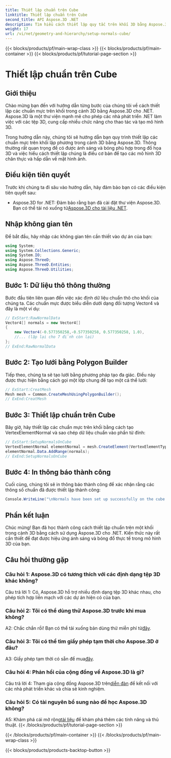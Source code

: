 ```yaml
---
title: Thiết lập chuẩn trên Cube
linktitle: Thiết lập chuẩn trên Cube
second_title: API Aspose.3D .NET
description: Tìm hiểu cách thiết lập quy tắc trên khối 3D bằng Aspose.3D cho .NET. Nâng cao kỹ năng lập mô hình 3D của bạn với hướng dẫn từng bước này.
weight: 17
url: /vi/net/geometry-and-hierarchy/setup-normals-cube/
---
```


{{< blocks/products/pf/main-wrap-class >}}
{{< blocks/products/pf/main-container >}}
{{< blocks/products/pf/tutorial-page-section >}}

# Thiết lập chuẩn trên Cube

## Giới thiệu

Chào mừng bạn đến với hướng dẫn từng bước của chúng tôi về cách thiết lập các chuẩn mực trên khối trong cảnh 3D bằng Aspose.3D cho .NET. Aspose.3D là một thư viện mạnh mẽ cho phép các nhà phát triển .NET làm việc với các tệp 3D, cung cấp nhiều chức năng cho thao tác và tạo mô hình 3D.

Trong hướng dẫn này, chúng tôi sẽ hướng dẫn bạn quy trình thiết lập các chuẩn mực trên khối lập phương trong cảnh 3D bằng Aspose.3D. Thông thường rất quan trọng để có được ánh sáng và bóng phù hợp trong đồ họa 3D và việc hiểu cách thiết lập chúng là điều cơ bản để tạo các mô hình 3D chân thực và hấp dẫn về mặt hình ảnh.

## Điều kiện tiên quyết

Trước khi chúng ta đi sâu vào hướng dẫn, hãy đảm bảo bạn có các điều kiện tiên quyết sau:

-  Aspose.3D for .NET: Đảm bảo rằng bạn đã cài đặt thư viện Aspose.3D. Bạn có thể tải nó xuống từ[Aspose.3D cho tài liệu .NET](https://reference.aspose.com/3d/net/).

## Nhập không gian tên

Để bắt đầu, hãy nhập các không gian tên cần thiết vào dự án của bạn:

```csharp
using System;
using System.Collections.Generic;
using System.IO;
using Aspose.ThreeD;
using Aspose.ThreeD.Entities;
using Aspose.ThreeD.Utilities;
```

## Bước 1: Dữ liệu thô thông thường

Bước đầu tiên liên quan đến việc xác định dữ liệu chuẩn thô cho khối của chúng ta. Các chuẩn mực được biểu diễn dưới dạng đối tượng Vector4 và đây là một ví dụ:

```csharp
// ExStart:RawNormalData
Vector4[] normals = new Vector4[]
{
    new Vector4(-0.577350258,-0.577350258, 0.577350258, 1.0),
    //... (lặp lại cho 7 đỉnh còn lại)
};
// ExEnd:RawNormalData
```

## Bước 2: Tạo lưới bằng Polygon Builder

Tiếp theo, chúng ta sẽ tạo lưới bằng phương pháp tạo đa giác. Điều này được thực hiện bằng cách gọi một lớp chung để tạo một cá thể lưới:

```csharp
// ExStart:CreatMesh
Mesh mesh = Common.CreateMeshUsingPolygonBuilder();
// ExEnd:CreatMesh
```

## Bước 3: Thiết lập chuẩn trên Cube

Bây giờ, hãy thiết lập các chuẩn mực trên khối bằng cách tạo VertexElementNormal và sao chép dữ liệu chuẩn vào phần tử đỉnh:

```csharp
// ExStart:SetupNormalsOnCube
VertexElementNormal elementNormal = mesh.CreateElement(VertexElementType.Normal, MappingMode.ControlPoint, ReferenceMode.Direct) as VertexElementNormal;
elementNormal.Data.AddRange(normals);
// ExEnd:SetupNormalsOnCube
```

## Bước 4: In thông báo thành công

Cuối cùng, chúng tôi sẽ in thông báo thành công để xác nhận rằng các thông số chuẩn đã được thiết lập thành công:

```csharp
Console.WriteLine("\nNormals have been set up successfully on the cube.");
```

## Phần kết luận

Chúc mừng! Bạn đã học thành công cách thiết lập chuẩn trên một khối trong cảnh 3D bằng cách sử dụng Aspose.3D cho .NET. Kiến thức này rất cần thiết để đạt được hiệu ứng ánh sáng và bóng đổ thực tế trong mô hình 3D của bạn.

## Câu hỏi thường gặp

### Câu hỏi 1: Aspose.3D có tương thích với các định dạng tệp 3D khác không?

Câu trả lời 1: Có, Aspose.3D hỗ trợ nhiều định dạng tệp 3D khác nhau, cho phép tích hợp liền mạch với các dự án hiện có của bạn.

### Câu hỏi 2: Tôi có thể dùng thử Aspose.3D trước khi mua không?

A2: Chắc chắn rồi! Bạn có thể tải xuống bản dùng thử miễn phí từ[đây](https://releases.aspose.com/).

### Câu hỏi 3: Tôi có thể tìm giấy phép tạm thời cho Aspose.3D ở đâu?

 A3: Giấy phép tạm thời có sẵn để mua[đây](https://purchase.aspose.com/temporary-license/).

### Câu hỏi 4: Phản hồi của cộng đồng về Aspose.3D là gì?

 Câu trả lời 4: Tham gia cộng đồng Aspose.3D trên[diễn đàn](https://forum.aspose.com/c/3d/18) để kết nối với các nhà phát triển khác và chia sẻ kinh nghiệm.

### Câu hỏi 5: Có tài nguyên bổ sung nào để học Aspose.3D không?

 A5: Khám phá cái mở rộng[tài liệu](https://reference.aspose.com/3d/net/) để khám phá thêm các tính năng và thủ thuật.
{{< /blocks/products/pf/tutorial-page-section >}}

{{< /blocks/products/pf/main-container >}}
{{< /blocks/products/pf/main-wrap-class >}}

{{< blocks/products/products-backtop-button >}}
